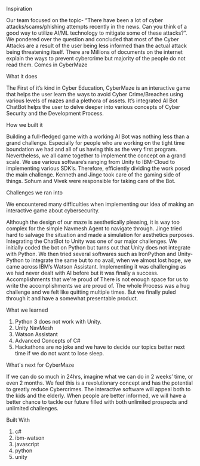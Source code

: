 Inspiration

Our team focused on the topic- “There have been a lot of cyber attacks/scams/phishing attempts recently in the news. Can you think of a good way to utilize AI/ML technology to mitigate some of these attacks?”. We pondered over the question and concluded that most of the Cyber Attacks are a result of the user being less informed than the actual attack being threatening itself. There are Millions of documents on the internet explain the ways to prevent cybercrime but majority of the people do not read them. Comes in CyberMaze

What it does

The First of it’s kind in Cyber Education, CyberMaze is an interactive game that helps the user learn the ways to avoid Cyber Crime/Breaches using various levels of mazes and a plethora of assets. It’s integrated AI Bot ChatBot helps the user to delve deeper into various concepts of Cyber Security and the Development Process.

How we built it

Building a full-fledged game with a working AI Bot was nothing less than a grand challenge. Especially for people who are working on the tight time boundation we had and all of us having this as the very first program. Nevertheless, we all came together to implement the concept on a grand scale. We use various software’s ranging from Unity to IBM-Cloud to implementing various SDK’s. Therefore, efficiently dividing the work posed the main challenge. Kenneth and Jinge took care of the gaming side of things. Sohum and Vivek were responsible for taking care of the Bot.

Challenges we ran into

We encountered many difficulties when implementing our idea of making an interactive game about cybersecurity.

Although the design of our maze is aesthetically pleasing, it is way too complex for the simple Navmesh Agent to navigate through. Jinge tried hard to salvage the situation and made a simulation for aesthetics purposes.
Integrating the ChatBot to Unity was one of our major challenges. We initially coded the bot on Python but turns out that Unity does not integrate with Python. We then tried several softwares such as IronPython and Unity-Python to integrate the same but to no avail, when we almost lost hope, we came across IBM’s Watson Assistant. Implementing it was challenging as we had never dealt with AI before but it was finally a success.
Accomplishments that we're proud of
There is not enough space for us to write the accomplishments we are proud of. The whole Process was a hug challenge and we felt like quitting multiple times. But we finally puled through it and have a somewhat presentable product.

What we learned

1. Python 3 does not work with Unity.
2. Unity NavMesh
3. Watson Assistant
4. Advanced Concepts of C#
5. Hackathons are no joke and we have to decide our topics better next time if we do not want to lose sleep.

What's next for CyberMaze

If we can do so much in 24hrs, imagine what we can do in 2 weeks’ time, or even 2 months. We feel this is a revolutionary concept and has the potential to greatly reduce Cybercrimes. The interactive software will appeal both to the kids and the elderly. When people are better informed, we will have a better chance to tackle our future filled with both unlimited prospects and unlimited challenges.

Built With

1. c#
2. ibm-watson
3. javascript
4. python
5. unity
